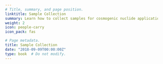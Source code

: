 ```yaml
---
# Title, summary, and page position.
linktitle: Sample Collection
summary: Learn how to collect samples for cosmogenic nuclide applications.
weight: 2
icon: people-carry
icon_pack: fas

# Page metadata.
title: Sample Collection
date: "2018-09-09T00:00:00Z"
type: book  # Do not modify.
---
```


